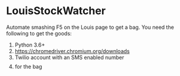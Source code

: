# LouisStockWatcher
Automate smashing F5 on the Louis page to get a bag.
You need the following to get the goods:
1) Python 3.6+
2) https://chromedriver.chromium.org/downloads
3) Twilio account with an SMS enabled number
4) $$$$ for the bag